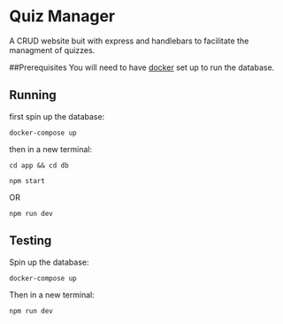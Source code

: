 # Quiz Manager
A CRUD website buit with express and handlebars to facilitate the managment of quizzes.

##Prerequisites
You will need to have [docker](https://docs.docker.com/get-docker/) set up to run the database.

## Running 

first spin up the database: 

`docker-compose up`

then in a new terminal:

`cd app && cd db`

`npm start` 

OR 

`npm run dev`

## Testing

Spin up the database:

`docker-compose up`

Then in a new terminal:

`npm run dev`
